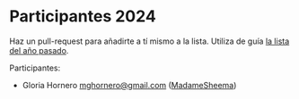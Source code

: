 # Participantes 2024

Haz un pull-request para añadirte a tí mismo a la lista. Utiliza de guía [la lista del año pasado](https://github.com/full-stack-bcn/participantes-fullstack2023).

Participantes:
- Gloria Hornero <mghornero@gmail.com> ([MadameSheema](https://github.com/MadameSheema))
